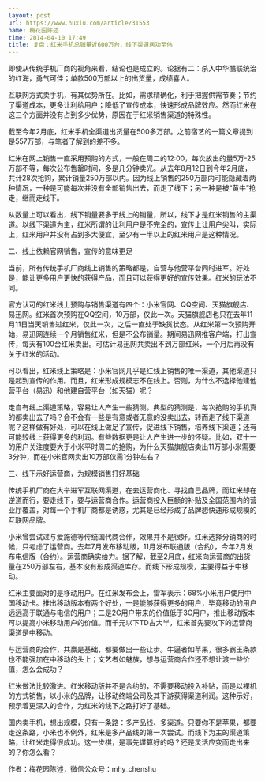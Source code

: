```yaml
---
layout: post
url: https://www.huxiu.com/article/31553
name: 梅花园陈述
time: 2014-04-10 17:49
title: 复盘：红米手机总销量近600万台，线下渠道居功至伟
---
```

即使从传统手机厂商的视角来看，结论也是成立的。论据有二：杀入中华酷联统治的红海，勇气可佳；单款500万部以上的出货量，成绩喜人。

互联网方式卖手机，有其优势所在。比如，需求精确化，利于把握供需节奏；节约了渠道成本，更多让利给用户；降低了宣传成本，快速形成品牌效应。然而红米在这三个方面并没有占到多少优势，原因在于红米销售渠道的特殊性。

截至今年2月底，红米手机全渠道出货量在500多万部。之前宿艺的一篇文章提到是557万部，与笔者了解到的差不多。

红米在网上销售一直采用预购的方式，一般在周二的12:00，每次放出的量5万-25万部不等，每次公布售罄时间，多是几分钟卖光。从去年8月12日到今年2月底，共计28次抢购，累计销量250万部以内。因为线上销售的250万部内可能隐藏着两种情况，一种是可能每次并没有全部销售出去，而走了线下；另一种是被“黄牛”抢走，继而走线下。

从数量上可以看出，线下销量要多于线上的销量，所以，线下才是红米销售的主渠道。以线下渠道为主，红米所谓的让利用户是不完全的，宣传上让用户尖叫，实际上，红米用户并没有占到多大便宜，至少有一半以上的红米用户是这种情况。

二、线上依赖官网销售，宣传的意味更足

当前，所有传统手机厂商线上销售的策略都是，自营与他营平台同时进军。好处是，能让更多用户更快的获得产品，而且可以获得更好的宣传效果。红米的玩法不同。

官方认可的红米线上预购与销售渠道有四个：小米官网、QQ空间、天猫旗舰店、易迅网。红米首次预购在QQ空间，10万部，仅此一次。天猫旗舰店也只在去年11月11日当天销售过红米，仅此一次，之后一直处于缺货状态。从红米第一次预购开始，易迅网连续一个月销售红米，但是不公布销量。期间易迅网推客户端，打出宣传，每天有100台红米卖出。可估计易迅网共卖出不到万部红米，一个月后再没有关于红米的活动。

可以看出，红米线上策略是：小米官网几乎是红线上销售的唯一渠道，其他渠道只是起到宣传的作用。而且，红米形成规模志不在线上。否则，为什么不选择他建他营平台（易迅）和他建自营平台（如天猫）呢？

走自有线上渠道策略，容易让人产生一些猜测。典型的猜测是，每次抢购的手机真的都卖出去了吗？会不会有一些是有意或者无意的没卖出去，转而走了线下渠道呢？这样做有好处，可以在线上做足了宣传，促进线下销售，培养线下渠道；还有可能较线上获得更多的利润。有些数据更是让人产生进一步的怀疑。比如，双十一的用户关注度要大于小米平时周二的抢购，为什么天猫旗舰店卖出11万部小米需要3分钟，而在小米官网卖出10万部仅需1分钟左右？

三、线下示好运营商，为规模销售打好基础

传统手机厂商在大举进军互联网渠道，在去运营商化、寻找自己品牌，而红米却在逆道而行，要走线下，要与运营商合作。运营商投入巨额的补贴及全国范围内的营业厅覆盖，对每一个手机厂商都是诱惑，尤其是已经形成了品牌想快速形成规模的互联网品牌。

小米曾尝试过与爱施德等传统国代商合作，效果并不是很好。红米选择分销商的时候，只考虑了运营商。去年7月发布移动版，11月发布联通版（合约），今年2月发布电信版（合约）。运营商确实给力。据了解，截至2月底，红米向运营商的出货量在250万部左右，基本没有形成渠道库存。而线下形成规模，主要得益于中移动。

红米主要面对的是移动用户。在红米发布会上，雷军表示：68%小米用户使用中国移动卡。推出移动版本有两个好处，一是能够获得更多的用户，毕竟移动的用户远远高于联通与电信的用户；二是2G用户带来的价值低于3G用户，推出移动版本可以提高小米移动用户的价值。而千元以下TD占大半，红米首先要攻下的运营商渠道是中移动。

与运营商的合作，共赢是基础，都要做出一些让步。牛逼者如苹果，很多霸王条款也不能强加在中移动的头上；文艺者如魅族，想与运营商合作还不想让渡一些价值，怎么会成功？

红米做法比较激进。红米移动版并不是合约的，不需要移动投入补贴，而是以裸机的方式销售，以小米的品牌，让移动终端公司及其下游获得渠道利润。这种示好，预示着更深入的合作，为红米的线下之路打好了基础。

国内卖手机，想出规模，只有一条路：多产品线、多渠道。只要你不是苹果，都要走这条路，小米也不例外，红米是多产品线的第一次尝试。而线下为主的渠道策略，让红米走得很成功。这一步棋，是事先谋算好的吗？还是灵活应变而走出来的？你怎么看？

作者：梅花园陈述，微信公众号：mhy_chenshu


